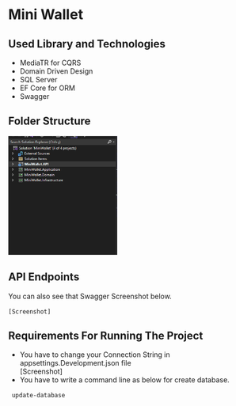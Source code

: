# Mini Wallet

## Used Library and Technologies

 - MediaTR for CQRS
 - Domain Driven Design
 - SQL Server 
 - EF Core for ORM
 - Swagger

## Folder Structure
<p>
    <img src="https://github.com/yilmazsalihcan/MiniWallet/blob/master/Folder-Structure.png" width="220" height="240" />
</p>


## API Endpoints
 You can also see that Swagger Screenshot below.

	[Screenshot]

## Requirements For Running The Project
	
- You have to change your Connection String in appsettings.Development.json file 		
  [Screenshot]
- You have to write a command line as below for create database. 
```
 update-database
```







	



	
